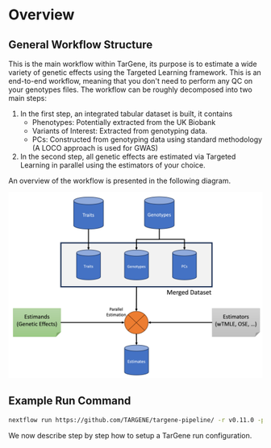 # Overview

## General Workflow Structure

This is the main workflow within TarGene, its purpose is to estimate a wide variety of genetic effects using the Targeted Learning framework. This is an end-to-end workflow, meaning that you don't need to perform any QC on your genotypes files. The workflow can be roughly decomposed into two main steps:

1. In the first step, an integrated tabular dataset is built, it contains
   - Phenotypes: Potentially extracted from the UK Biobank
   - Variants of Interest: Extracted from genotyping data.
   - PCs: Constructed from genotyping data using standard methodology (A LOCO approach is used for GWAS)
2. In the second step, all genetic effects are estimated via Targeted Learning in parallel using the estimators of your choice.

An overview of the workflow is presented in the following diagram.

![TarGene Workflow High Level](../assets/targene_workflow_high_level.png)

## Example Run Command

```bash
nextflow run https://github.com/TARGENE/targene-pipeline/ -r v0.11.0 -profile local -resume
```

We now describe step by step how to setup a TarGene run configuration.
